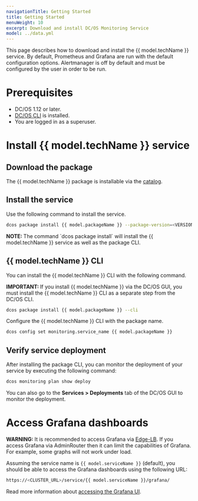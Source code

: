 ```yaml
---
navigationTitle: Getting Started
title: Getting Started
menuWeight: 10
excerpt: Download and install DC/OS Monitoring Service
model: ../data.yml
---
```


This page describes how to download and install the {{ model.techName }} service.
By default, Prometheus and Grafana are run with the default configuration options.
Alertmanager is off by default and must be configured by the user in order to be run.

# Prerequisites

- DC/OS 1.12 or later.
- [DC/OS CLI](/mesosphere/dcos/latest/cli/install/) is installed.
- You are logged in as a superuser.

# Install {{ model.techName }} service

## Download the package

The {{ model.techName }} package is installable via the [catalog](/mesosphere/dcos/1.13/gui/catalog/).

## Install the service

Use the following command to install the service.

```bash
dcos package install {{ model.packageName }} --package-version=<VERSION>
```

<p class="message--note"><strong>NOTE: </strong>The command `dcos package install` will install the {{ model.techName }} service as well as the package CLI.</p>

## {{ model.techName }} CLI

You can install the {{ model.techName }} CLI with the following command.

<p class="message--important"><strong>IMPORTANT: </strong>If you install {{ model.techName }} via the DC/OS GUI, you must install the {{ model.techName }} CLI as a separate step from the DC/OS CLI.<p>

```bash
dcos package install {{ model.packageName }} --cli
```

Configure the {{ model.techName }} CLI with the package name.

```bash
dcos config set monitoring.service_name {{ model.packageName }}
```

## Verify service deployment

After installing the package CLI, you can monitor the deployment of your service by executing the following command:

```bash
dcos monitoring plan show deploy
```

You can also go to the **Services > Deployments** tab of the DC/OS GUI to monitor the deployment.

# Access Grafana dashboards

<p class="message--warning"><strong>WARNING: </strong>It is recommended to access Grafana via <a href="/mesosphere/dcos/services/edge-lb/1.3/">Edge-LB</a>. If you access Grafana via AdminRouter then it can limit the capabilities of Grafana. For example, some graphs will not work under load.</p>

Assuming the service name is `{{ model.serviceName }}` (default), you should be able to access the Grafana dashboards using the following URL:

```bash
https://<CLUSTER_URL>/service/{{ model.serviceName }}/grafana/
```

Read more information about [accessing the Grafana UI](../operations/grafana/ui/).
